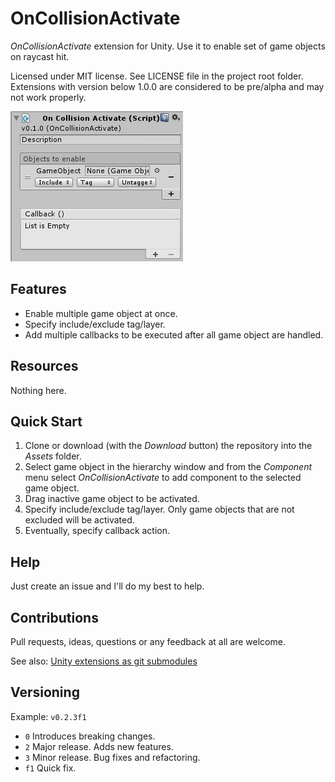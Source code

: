 # OnCollisionActivate

*OnCollisionActivate* extension for Unity. Use it to enable set of game objects on raycast hit.

Licensed under MIT license. See LICENSE file in the project root folder.   
Extensions with version below 1.0.0 are considered to be pre/alpha and may not work properly.

![OnCollisionActivate](/Resources/cover_screenshot.png?raw=true)

## Features

* Enable multiple game object at once.
* Specify include/exclude tag/layer.
* Add multiple callbacks to be executed after all game object are handled.

## Resources

Nothing here.

## Quick Start

1. Clone or download (with the *Download* button) the repository into the *Assets* folder.
2. Select game object in the hierarchy window and from the *Component* menu
   select *OnCollisionActivate* to add component to the selected game object.
3. Drag inactive game object to be activated.
4. Specify include/exclude tag/layer. Only game objects that are not
   excluded will be activated.
5. Eventually, specify callback action.

## Help

Just create an issue and I'll do my best to help.

## Contributions

Pull requests, ideas, questions or any feedback at all are welcome.

See also: [Unity extensions as git submodules](http://wp.me/p56Vqs-6o)

## Versioning

Example: `v0.2.3f1`

- `0` Introduces breaking changes.
- `2` Major release. Adds new features.
- `3` Minor release. Bug fixes and refactoring.
- `f1` Quick fix.